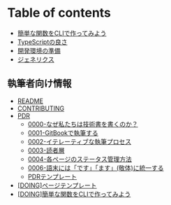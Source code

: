 # Table of contents

* [簡単な関数をCLIで作ってみよう](README.md)
* [TypeScriptの良さ](good-about-typescript.md)
* [開発環境の準備](setup.md)
* [ジェネリクス](generics.md)

## 執筆者向け情報 <a id="writing"></a>

* [README](writing/readme.md)
* [CONTRIBUTING](writing/contributing.md)
* [PDR](writing/pdr/README.md)
  * [0000-なぜ私たちは技術書を書くのか？](writing/pdr/0000-why-do-we-write-technical-books.md)
  * [0001-GitBookで執筆する](writing/pdr/0001-write-with-gitbook.md)
  * [0002-イテレーティブな執筆プロセス](writing/pdr/0002-iterative-writing-process.md)
  * [0003-読者層](writing/pdr/0003-target-readers.md)
  * [0004-各ページのステータス管理方法](writing/pdr/0004-how-to-manage-article-status.md)
  * [0006-語末には「です」「ます」\(敬体\)に統一する](writing/pdr/0006-use-desu-masu.md)
  * [PDRテンプレート](writing/pdr/__pdr-template.md)
* [\[DOING\]ページテンプレート](todotenpurto.md)
* [\[DOING\]簡単な関数をCLIで作ってみよう](runoncli.md)


